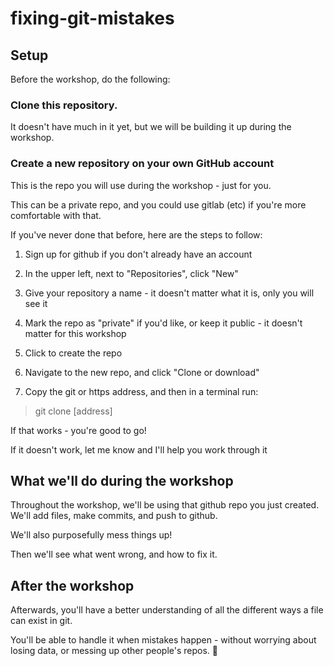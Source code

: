 # fixing-git-mistakes

## Setup

Before the workshop, do the following:

### Clone this repository.  

It doesn't have much in it yet, but we will be building it up during the workshop.

### Create a new repository on your own GitHub account

This is the repo you will use during the workshop - just for you.

This can be a private repo, and you could use gitlab (etc) if you're more comfortable with that.

If you've never done that before, here are the steps to follow:

1. Sign up for github if you don't already have an account

2. In the upper left, next to "Repositories", click "New"

3. Give your repository a name - it doesn't matter what it is, only you will see it

4. Mark the repo as "private" if you'd like, or keep it public - it doesn't matter for this workshop

5. Click to create the repo

6. Navigate to the new repo, and click "Clone or download"

7. Copy the git or https address, and then in a terminal run:

> git clone [address]

If that works - you're good to go!

If it doesn't work, let me know and I'll help you work through it


## What we'll do during the workshop

Throughout the workshop, we'll be using that github repo you just created.  We'll add files, make commits, and push to github.

We'll also purposefully mess things up!  

Then we'll see what went wrong, and how to fix it.


## After the workshop

Afterwards, you'll have a better understanding of all the different ways a file can exist in git. 

You'll be able to handle it when mistakes happen - without worrying about losing data, or messing up other people's repos. 🎉


